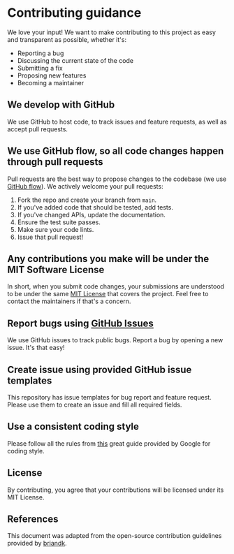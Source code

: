# Contributing guidance

We love your input! We want to make contributing to this project as easy and
transparent as possible, whether it's:

- Reporting a bug
- Discussing the current state of the code
- Submitting a fix
- Proposing new features
- Becoming a maintainer

## We develop with GitHub

We use GitHub to host code, to track issues and feature requests, as well as
accept pull requests.

## We use GitHub flow, so all code changes happen through pull requests

Pull requests are the best way to propose changes to the codebase (we use
[GitHub flow](https://guides.github.com/introduction/flow/index.html)). We
actively welcome your pull requests:

1. Fork the repo and create your branch from `main`.
2. If you've added code that should be tested, add tests.
3. If you've changed APIs, update the documentation.
4. Ensure the test suite passes.
5. Make sure your code lints.
6. Issue that pull request!

## Any contributions you make will be under the MIT Software License

In short, when you submit code changes, your submissions are understood to be
under the same [MIT License](http://choosealicense.com/licenses/mit/) that covers
the project. Feel free to contact the maintainers if that's a concern.

## Report bugs using [GitHub Issues](https://github.com/fabasoad/pre-commit-vulncheck/issues)

We use GitHub issues to track public bugs. Report a bug by opening a new issue.
It's that easy!

## Create issue using provided GitHub issue templates

This repository has issue templates for bug report and feature request. Please
use them to create an issue and fill all required fields.

## Use a consistent coding style

Please follow all the rules from [this](https://google.github.io/styleguide/shellguide.html)
great guide provided by Google for coding style.

## License

By contributing, you agree that your contributions will be licensed under its
MIT License.

## References

This document was adapted from the open-source contribution guidelines provided
by [briandk](https://gist.github.com/briandk/3d2e8b3ec8daf5a27a62).

